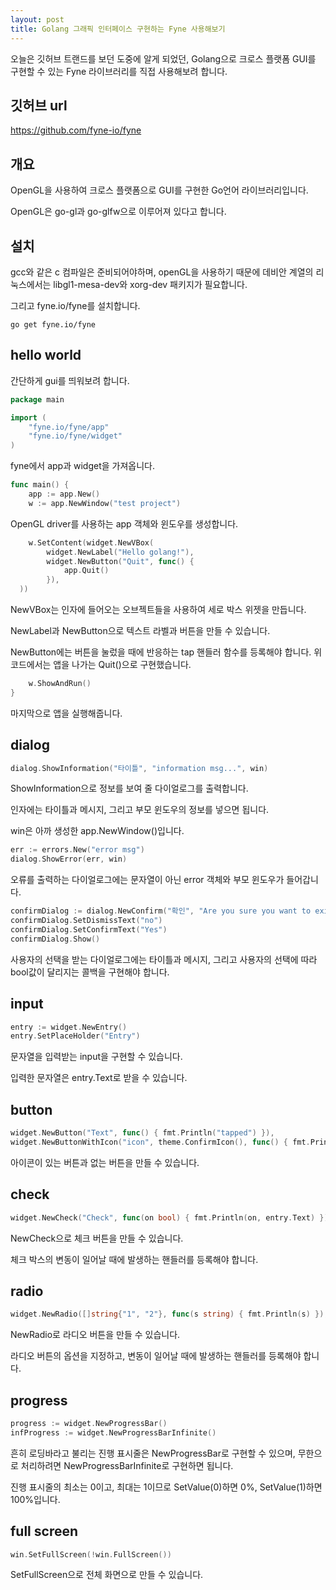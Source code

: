 ```yaml
---
layout: post
title: Golang 그래픽 인터페이스 구현하는 Fyne 사용해보기
---
```


오늘은 깃허브 트랜드를 보던 도중에 알게 되었던, Golang으로 크로스 플랫폼 GUI를 구현할 수 있는 Fyne 라이브러리를 직접 사용해보려 합니다.

## 깃허브 url

https://github.com/fyne-io/fyne

## 개요

OpenGL을 사용하여 크로스 플랫폼으로 GUI를 구현한 Go언어 라이브러리입니다.

OpenGL은 go-gl과 go-glfw으로 이루어져 있다고 합니다.

## 설치

gcc와 같은 c 컴파일은 준비되어야하며, openGL을 사용하기 때문에 데비안 계열의 리눅스에서는 libgl1-mesa-dev와 xorg-dev 패키지가 필요합니다.

그리고 fyne.io/fyne를 설치합니다.

```
go get fyne.io/fyne
```

## hello world

간단하게 gui를 띄워보려 합니다.

```go
package main

import (
	"fyne.io/fyne/app"
	"fyne.io/fyne/widget"
)
```

fyne에서 app과 widget을 가져옵니다.

```go
func main() {
	app := app.New()
	w := app.NewWindow("test project")
```

OpenGL driver를 사용하는 app 객체와 윈도우를 생성합니다.

```go
	w.SetContent(widget.NewVBox(
		widget.NewLabel("Hello golang!"),
		widget.NewButton("Quit", func() {
			app.Quit()
		}),
  ))
```

NewVBox는 인자에 들어오는 오브젝트들을 사용하여 세로 박스 위젯을 만듭니다.

NewLabel과 NewButton으로 텍스트 라벨과 버튼을 만들 수 있습니다.

NewButton에는 버튼을 눌렀을 때에 반응하는 tap 핸들러 함수를 등록해야 합니다.
위 코드에서는 앱을 나가는 Quit()으로 구현했습니다.

```go
	w.ShowAndRun()
}
```

마지막으로 앱을 실행해줍니다.

## dialog

```go
dialog.ShowInformation("타이틀", "information msg...", win)
```

ShowInformation으로 정보를 보여 줄 다이얼로그를 출력합니다.

인자에는 타이틀과 메시지, 그리고 부모 윈도우의 정보를 넣으면 됩니다.

win은 아까 생성한 app.NewWindow()입니다.

```go
err := errors.New("error msg")
dialog.ShowError(err, win)
```

오류를 출력하는 다이얼로그에는 문자열이 아닌 error 객체와 부모 윈도우가 들어갑니다.

```go
confirmDialog := dialog.NewConfirm("확인", "Are you sure you want to exit the program?", (func(res bool) { fmt.Println(res) }), win)
confirmDialog.SetDismissText("no")
confirmDialog.SetConfirmText("Yes")
confirmDialog.Show()
```

사용자의 선택을 받는 다이얼로그에는 타이틀과 메시지, 그리고 사용자의 선택에 따라 bool값이 달리지는 콜백을 구현해야 합니다.

## input

```go
entry := widget.NewEntry()
entry.SetPlaceHolder("Entry")
```

문자열을 입력받는 input을 구현할 수 있습니다.

입력한 문자열은 entry.Text로 받을 수 있습니다.

## button

```go
widget.NewButton("Text", func() { fmt.Println("tapped") }),
widget.NewButtonWithIcon("icon", theme.ConfirmIcon(), func() { fmt.Println("tapped") }),
```

아이콘이 있는 버튼과 없는 버튼을 만들 수 있습니다.

## check

```go
widget.NewCheck("Check", func(on bool) { fmt.Println(on, entry.Text) }),
```

NewCheck으로 체크 버튼을 만들 수 있습니다.

체크 박스의 변동이 일어날 때에 발생하는 핸들러를 등록해야 합니다.

## radio

```go
widget.NewRadio([]string{"1", "2"}, func(s string) { fmt.Println(s) }),
```

NewRadio로 라디오 버튼을 만들 수 있습니다.

라디오 버튼의 옵션을 지정하고, 변동이 일어날 때에 발생하는 핸들러를 등록해야 합니다.

## progress

```go
progress := widget.NewProgressBar()
infProgress := widget.NewProgressBarInfinite()
```

흔히 로딩바라고 불리는 진행 표시줄은 NewProgressBar로 구현할 수 있으며, 무한으로 처리하려면 NewProgressBarInfinite로 구현하면 됩니다.

진행 표시줄의 최소는 0이고, 최대는 1이므로 SetValue(0)하면 0%, SetValue(1)하면 100%입니다.

## full screen

```go
win.SetFullScreen(!win.FullScreen())
```

SetFullScreen으로 전체 화면으로 만들 수 있습니다.
